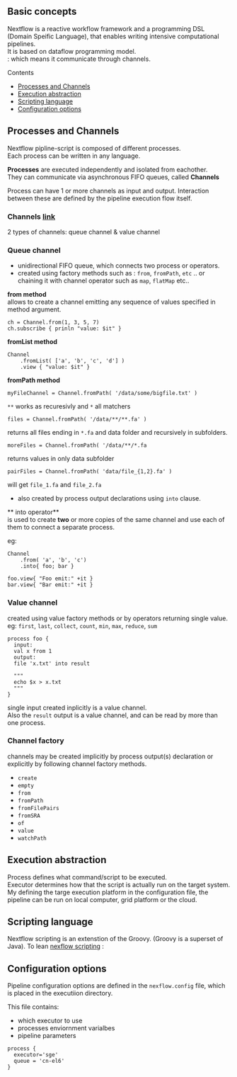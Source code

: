 ## Basic concepts  
Nextflow is a reactive workflow framework and a programming DSL (Domain Speific Language), that enables writing intensive computational pipelines.  
It is based on dataflow programming model.  
: which means it communicate through channels.   

Contents  
*   [Processes and Channels](#processes-and-channels)  
*   [Execution abstraction](#execution-abstraction)  
*   [Scripting language](#scripting-language)  
*   [Configuration options](#configuration-options)


## Processes and Channels  
Nextflow pipline-script is composed of different processes.  
Each process can be written in any language.  

**Processes** are executed independently and isolated from eachother.  
They can communicate via asynchronous FIFO queues, called **Channels**  

Process can have 1 or more channels as input and output. 
Interaction between these are defined by the pipeline execution flow itself.  

### Channels [link](https://www.nextflow.io/docs/latest/channel.html#channel-page)
2 types of channels: queue channel & value channel  

### Queue channel  
*  unidirectional FIFO queue, which connects two process or operators.  
*  created using factory methods such as : `from`, `fromPath`, `etc` .. or chaining it with channel operator such as `map`, `flatMap` etc..  

**from method**  
allows to create a channel emitting any sequence of values specified in method argument.  
```
ch = Channel.from(1, 3, 5, 7)
ch.subscribe { prinln "value: $it" }
```

**fromList method**
```
Channel 
	.fromList( ['a', 'b', 'c', 'd'] )
	.view { "value: $it" }  
```

**fromPath method**  
```
myFileChannel = Channel.fromPath( '/data/some/bigfile.txt' ) 
``` 

`**` works as recuresivly  and `*` all matchers  
```
files = Channel.fromPath( '/data/**/**.fa' ) 
```  
returns all files ending in `*.fa` and data folder and recursively in subfolders.   

```
moreFiles = Channel.fromPath( '/data/**/*.fa 
```
returns values in only data subfolder  

```
pairFiles = Channel.fromPath( 'data/file_{1,2}.fa' ) 
```
will get `file_1.fa` and `file_2.fa`   

  



*  also created by process output declarations using `into` clause.  

** into operator**  
is used to create **two** or more copies of the same channel and use each of them to connect a separate process.   

eg:  
```
Channel 
	.from( 'a', 'b', 'c')
	.into{ foo; bar }  

foo.view{ "Foo emit:" +it }
bar.view{ "Bar emit:" +it }  
```  




### Value channel  
created using value factory methods or by operators returning single value.  
eg: `first`, `last`, `collect`, `count`, `min`, `max`, `reduce`, `sum`   

``` 
process foo {
  input:
  val x from 1
  output:
  file 'x.txt' into result

  """
  echo $x > x.txt
  """
}
```

single input created inplicitly is a value channel.  
Also the `result` output is a value channel, and can be read by more than one process.   



### Channel factory  
channels may be created implicitly by process output(s) declaration or explicitly by following channel factory methods.   

*  `create`
*  `empty`  
*  `from`  
*  `fromPath`  
*  `fromFilePairs`  
*  `fromSRA`  
*  `of`  
*  `value`  
*  `watchPath`  


## Execution abstraction  

Process defines what command/script to be executed.  
Executor determines how that the script is actually run on the target system.  
My defining the targe execution platform in the configuration file, the pipeline can be run on local computer, grid platform or the cloud.  

## Scripting language  
Nextflow scripting is an extenstion of the Groovy. (Groovy is a superset of Java).  To lean [nexflow scripting](https://www.nextflow.io/docs/latest/script.html#script-page) :  



## Configuration options  
Pipeline configuration options are defined in the `nexflow.config` file, which is placed in the executiion directory.  

This file contains:  
*  which executor to use 
*  processes enviornment varialbes
*  pipeline parameters   

``` 
process {
  executor='sge'
  queue = 'cn-el6'
}
```  

